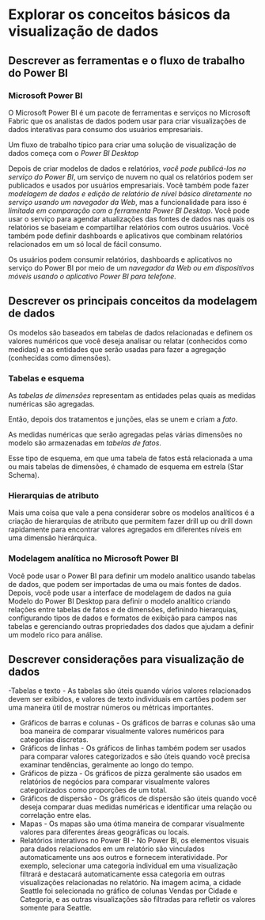 # Explorar os conceitos básicos da visualização de dados

## Descrever as ferramentas e o fluxo de trabalho do Power BI
### Microsoft Power BI

O Microsoft Power BI é um pacote de ferramentas e serviços no Microsoft Fabric que os analistas de dados podem usar para criar visualizações de dados interativas para consumo dos usuários empresariais.

Um fluxo de trabalho típico para criar uma solução de visualização de dados começa com o *Power BI Desktop*

Depois de criar modelos de dados e relatórios, *você pode publicá-los no serviço do Power BI*, um serviço de nuvem no qual os relatórios podem ser publicados e usados por usuários empresariais. Você também pode fazer *modelagem de dados e edição de relatório de nível básico diretamente no serviço usando um navegador da Web*, mas a funcionalidade para isso é *limitada em comparação com a ferramenta Power BI Desktop*. Você pode usar o serviço para agendar atualizações das fontes de dados nas quais os relatórios se baseiam e compartilhar relatórios com outros usuários. Você também pode definir dashboards e aplicativos que combinam relatórios relacionados em um só local de fácil consumo.

Os usuários podem consumir relatórios, dashboards e aplicativos no serviço do Power BI por meio de um *navegador da Web ou em dispositivos móveis usando o aplicativo Power BI para telefone.*

## Descrever os principais conceitos da modelagem de dados

Os modelos são baseados em tabelas de dados relacionadas e definem os valores numéricos que você deseja analisar ou relatar (conhecidos como medidas) e as entidades que serão usadas para fazer a agregação (conhecidas como dimensões). 


### Tabelas e esquema

As *tabelas de dimensões* representam as entidades pelas quais as medidas numéricas são agregadas. 

Então, depois dos tratamentos e junções, elas se unem e criam a *fato*.

As medidas numéricas que serão agregadas pelas várias dimensões no modelo são armazenadas em *tabelas de fatos*.

Esse tipo de esquema, em que uma tabela de fatos está relacionada a uma ou mais tabelas de dimensões, é chamado de esquema em estrela (Star Schema).



### Hierarquias de atributo
Mais uma coisa que vale a pena considerar sobre os modelos analíticos é a criação de hierarquias de atributo que permitem fazer drill up ou drill down rapidamente para encontrar valores agregados em diferentes níveis em uma dimensão hierárquica.

### Modelagem analítica no Microsoft Power BI
Você pode usar o Power BI para definir um modelo analítico usando tabelas de dados, que podem ser importadas de uma ou mais fontes de dados. Depois, você pode usar a interface de modelagem de dados na guia Modelo do Power BI Desktop para definir o modelo analítico criando relações entre tabelas de fatos e de dimensões, definindo hierarquias, configurando tipos de dados e formatos de exibição para campos nas tabelas e gerenciando outras propriedades dos dados que ajudam a definir um modelo rico para análise.


## Descrever considerações para visualização de dados

-Tabelas e texto - As tabelas são úteis quando vários valores relacionados devem ser exibidos, e valores de texto individuais em cartões podem ser uma maneira útil de mostrar números ou métricas importantes.
- Gráficos de barras e colunas - Os gráficos de barras e colunas são uma boa maneira de comparar visualmente valores numéricos para categorias discretas.
- Gráficos de linhas - Os gráficos de linhas também podem ser usados para comparar valores categorizados e são úteis quando você precisa examinar tendências, geralmente ao longo do tempo.
- Gráficos de pizza - Os gráficos de pizza geralmente são usados em relatórios de negócios para comparar visualmente valores categorizados como proporções de um total.
- Gráficos de dispersão - Os gráficos de dispersão são úteis quando você deseja comparar duas medidas numéricas e identificar uma relação ou correlação entre elas.
- Mapas - Os mapas são uma ótima maneira de comparar visualmente valores para diferentes áreas geográficas ou locais.
- Relatórios interativos no Power BI - No Power BI, os elementos visuais para dados relacionados em um relatório são vinculados automaticamente uns aos outros e fornecem interatividade. Por exemplo, selecionar uma categoria individual em uma visualização filtrará e destacará automaticamente essa categoria em outras visualizações relacionadas no relatório. Na imagem acima, a cidade Seattle foi selecionada no gráfico de colunas Vendas por Cidade e Categoria, e as outras visualizações são filtradas para refletir os valores somente para Seattle.

